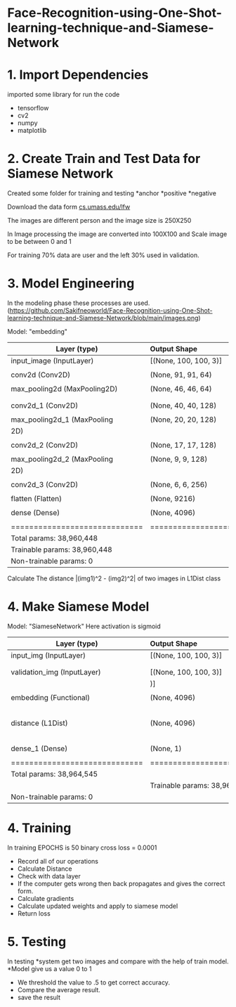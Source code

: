 # Face-Recognition-using-One-Shot-learning-technique-and-Siamese-Network

# 1. Import Dependencies
imported some library for run the code
* tensorflow
* cv2
* numpy 
* matplotlib 

# 2. Create Train and Test Data for Siamese Network
Created some folder for training and testing
*anchor
*positive
*negative

Download the data form
[cs.umass.edu/lfw](http://vis-www.cs.umass.edu/lfw/)

The images are different person and the image size is 250X250
 
In Image processing the image are converted into 100X100 and Scale image to be between 0 and 1

For training 70% data are user and the left 30% used in validation.


# 3. Model Engineering
In the modeling phase these processes are used.
(https://github.com/Sakifneoworld/Face-Recognition-using-One-Shot-learning-technique-and-Siamese-Network/blob/main/images.png)


Model: "embedding"



| Layer (type)                |Output Shape              |Param #   |
|-----------------------------|:-------------------------|:--------:|
| input_image (InputLayer)    |[(None, 100, 100, 3)]     |0         |
|                             |                          |          |
| conv2d (Conv2D)             |(None, 91, 91, 64)        |19264     |
|                             |                          |          |
| max_pooling2d (MaxPooling2D)| (None, 46, 46, 64)       |0         |
|                             |                          |          |
|                             |                          |          |
| conv2d_1 (Conv2D)           |(None, 40, 40, 128)       |401536    |
|                             |                          |          |
| max_pooling2d_1 (MaxPooling | (None, 20, 20, 128)      |0         |
|2D)                          |                          |          |
|                             |                          |          |
| conv2d_2 (Conv2D)           |(None, 17, 17, 128)       |262272    |
|                             |                          |          |
| max_pooling2d_2 (MaxPooling | (None, 9, 9, 128)        |0         |
| 2D)                         |                          |          |
|                             |                          |          |
| conv2d_3 (Conv2D)           |(None, 6, 6, 256)         |524544    |
|                             |                          |          |
| flatten (Flatten)           |(None, 9216)              |0         |
|                             |                          |          |
| dense (Dense)               |(None, 4096)              |37752832  |
|                             |                          |          |
|=============================|==========================|==========|
|Total params: 38,960,448
|Trainable params: 38,960,448
|Non-trainable params: 0

Calculate The distance  |(img1)^2 - (img2)^2| of two images in L1Dist class


# 4. Make Siamese Model

Model: "SiameseNetwork" 
Here activation is sigmoid

|Layer (type)                 |  Output Shape          | Param #  |   Connected to                      |   
|-----------------------------|:-----------------------|:---------|-------------------------------------|
| input_img (InputLayer)      |   [(None, 100, 100, 3)]|  0       |    []                               |    
|                             |                        |          |                                     |    
|                             |                        |          |                                     |    
| validation_img (InputLayer) |   [(None, 100, 100, 3)]|  0       |    []                               |    
|                             |   )]                   |          |                                     |   
|                             |                        |          |                                     |  
| embedding (Functional)      |   (None, 4096)         |  38960448|    'input_img[0][0]',               | 
|                             |                        |          |     'validation_img[0][0]'          |
|                             |                        |          |                                     |
| distance (L1Dist)           |   (None, 4096)         |  0       |    'embedding[2][0]',               |
|                             |                        |          |     'embedding[3][0]'               |
|                             |                        |          |                                     |
| dense_1 (Dense)             |   (None, 1)            |  4097    |    ['distance[0][0]']               |
|                             |                        |          |                                     |
|=============================|========================|==========|=====================================|
|Total params: 38,964,545
||Trainable params: 38,964,545
|Non-trainable params: 0


# 4. Training
In training EPOCHS is 50
binary cross loss = 0.0001
* Record all of our operations
* Calculate Distance
* Check with data layer
* If the computer gets wrong then back propagates and gives the correct form.
* Calculate gradients
* Calculate updated weights and apply to siamese model
* Return loss


# 5. Testing 

In testing 
*system get two images and compare with the help of train model.
*Model give us a value 0 to 1
* We threshold the value to .5 to get correct accuracy.
* Compare the average result.
* save the result
